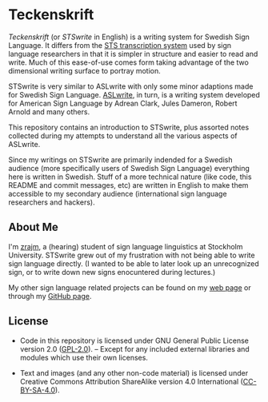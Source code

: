 # Teckenskrift

*Teckenskrift* (or *STSwrite* in English) is a writing system for Swedish Sign
Language. It differs from the [STS transcription system] used by sign language
researchers in that it is simpler in structure and easier to read and write.
Much of this ease-of-use comes form taking advantage of the two dimensional
writing surface to portray motion.

STSwrite is very similar to ASLwrite with only some minor adaptions made for
Swedish Sign Language. [ASLwrite], in turn, is a writing system developed for
American Sign Language by Adrean Clark, Jules Dameron, Robert Arnold and many
others.

This repository contains an introduction to STSwrite, plus assorted notes
collected during my attempts to understand all the various aspects of ASLwrite.

Since my writings on STSwrite are primarily indended for a Swedish audience
(more specifically users of Swedish Sign Language) everything here is written
in Swedish. Stuff of a more technical nature (like code, this README and commit
messages, etc) are written in English to make them accessible to my secondary
audience (international sign language researchers and hackers).

[ASLwrite]: https://en.wikipedia.org/wiki/ASLwrite
[STS transcription system]: https://zrajm.github.io/teckentranskription/intro.html


## About Me

I'm [zrajm], a (hearing) student of sign language linguistics at Stockholm
University. STSwrite grew out of my frustration with not being able to write
sign language directly. (I wanted to be able to later look up an unrecognized
sign, or to write down new signs enocuntered during lectures.)

My other sign language related projects can be found on my [web page] or
through my [GitHub page].

[web page]: https://zrajm.github.io/
[GitHub page]: https://github.com/zrajm/
[zrajm]: mailto:zrajm@zrajm.org


## License

* Code in this repository is licensed under GNU General Public License version
  2.0 ([GPL-2.0]). – Except for any included external libraries and modules which
  use their own licenses.

* Text and images (and any other non-code material) is licensed under Creative
  Commons Attribution ShareAlike version 4.0 International ([CC-BY-SA-4.0]).

[GPL-2.0]: LICENSE-GPL.txt
[CC-BY-SA-4.0]: LICENSE-CC.txt
